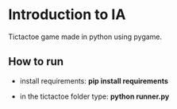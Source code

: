 # Introduction to IA
Tictactoe game made in python using pygame.

## How to run
- install requirements:
**pip install requirements**

- in the tictactoe folder type:
**python runner.py**
